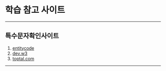 # 학습 참고 사이트

---
## 특수문자확인사이트
1. [entitycode](https://entitycode.com/)
2. [dev.w3](https://dev.w3.org/html5/html-author/charref)
3. [toptal.com](https://www.toptal.com/designers/htmlarrows/symbols/)

---